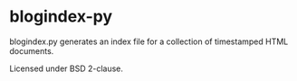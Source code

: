 blogindex-py
============

blogindex.py generates an index file for a collection of timestamped HTML documents.

Licensed under BSD 2-clause.

